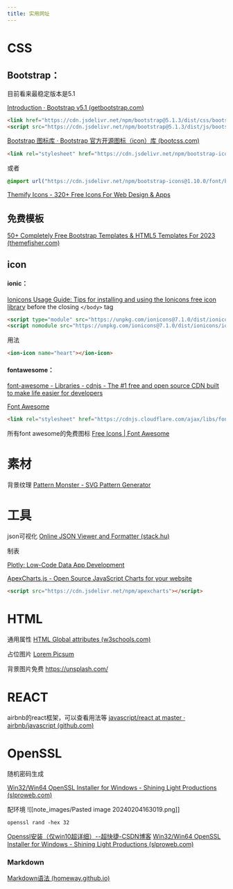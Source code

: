 ```yaml
---
title: 实用网址
---
```


# CSS
## Bootstrap：

目前看来最稳定版本是5.1

[Introduction · Bootstrap v5.1 (getbootstrap.com)](https://getbootstrap.com/docs/5.1/getting-started/introduction/)

```html
<link href="https://cdn.jsdelivr.net/npm/bootstrap@5.1.3/dist/css/bootstrap.min.css" rel="stylesheet" integrity="sha384-1BmE4kWBq78iYhFldvKuhfTAU6auU8tT94WrHftjDbrCEXSU1oBoqyl2QvZ6jIW3" crossorigin="anonymous">
<script src="https://cdn.jsdelivr.net/npm/bootstrap@5.1.3/dist/js/bootstrap.bundle.min.js" integrity="sha384-ka7Sk0Gln4gmtz2MlQnikT1wXgYsOg+OMhuP+IlRH9sENBO0LRn5q+8nbTov4+1p" crossorigin="anonymous"></script>
```

[Bootstrap 图标库 · Bootstrap 官方开源图标（icon）库 (bootcss.com)](https://icons.bootcss.com/#usage)

```html
<link rel="stylesheet" href="https://cdn.jsdelivr.net/npm/bootstrap-icons@1.10.0/font/bootstrap-icons.css">
```
或者

```css
@import url("https://cdn.jsdelivr.net/npm/bootstrap-icons@1.10.0/font/bootstrap-icons.css");
```

[Themify Icons - 320+ Free Icons For Web Design & Apps](https://themify.me/themify-icons)
## 免费模板

[50+ Completely Free Bootstrap Templates & HTML5 Templates For 2023 (themefisher.com)](https://themefisher.com/free-bootstrap-templates)
## icon

#### ionic：

[Ionicons Usage Guide: Tips for installing and using the Ionicons free icon library](https://ionic.io/ionicons)
before the closing `</body>` tag
```HTML
<script type="module" src="https://unpkg.com/ionicons@7.1.0/dist/ionicons/ionicons.esm.js"></script>
<script nomodule src="https://unpkg.com/ionicons@7.1.0/dist/ionicons/ionicons.js"></script>
```
用法
```HTML
<ion-icon name="heart"></ion-icon>
```

#### fontawesome：
[font-awesome - Libraries - cdnjs - The #1 free and open source CDN built to make life easier for developers](https://cdnjs.com/libraries/font-awesome)


[Font Awesome](https://fontawesome.com/search)

```HTML
<link rel="stylesheet" href="https://cdnjs.cloudflare.com/ajax/libs/font-awesome/6.4.2/css/all.min.css" integrity="sha512-z3gLpd7yknf1YoNbCzqRKc4qyor8gaKU1qmn+CShxbuBusANI9QpRohGBreCFkKxLhei6S9CQXFEbbKuqLg0DA==" crossorigin="anonymous" referrerpolicy="no-referrer" />
```

所有font awesome的免费图标
[Free Icons | Font Awesome](https://fontawesome.com/search?o=r&m=free)
# 素材

背景纹理
[Pattern Monster - SVG Pattern Generator](https://pattern.monster/)

# 工具

json可视化
[Online JSON Viewer and Formatter (stack.hu)](https://jsonviewer.stack.hu/)

制表

[Plotly: Low-Code Data App Development](https://plotly.com/)

[ApexCharts.js - Open Source JavaScript Charts for your website](https://apexcharts.com/)
```html 
<script src="https://cdn.jsdelivr.net/npm/apexcharts"></script>
```

# HTML

通用属性
[HTML Global attributes (w3schools.com)](https://www.w3schools.com/tags/ref_standardattributes.asp)

占位图片
[Lorem Picsum](https://picsum.photos/)

背景图片免费
https://unsplash.com/

# REACT

airbnb的react框架，可以查看用法等
[javascript/react at master · airbnb/javascript (github.com)](https://github.com/airbnb/javascript/tree/master/react)


# OpenSSL

随机密码生成

[Win32/Win64 OpenSSL Installer for Windows - Shining Light Productions (slproweb.com)](https://slproweb.com/products/Win32OpenSSL.html)

配环境
![[note_images/Pasted image 20240204163019.png]]

`openssl rand -hex 32`

[Openssl安装（仅win10超详细）--超快捷-CSDN博客](https://blog.csdn.net/qq_44925857/article/details/132561283)
[Win32/Win64 OpenSSL Installer for Windows - Shining Light Productions (slproweb.com)](https://slproweb.com/products/Win32OpenSSL.html)

### Markdown

[Markdown语法 (homeway.github.io)](https://homeway.github.io/tutorial/markdown.html)
